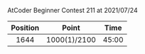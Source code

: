 AtCoder Beginner Contest 211 at 2021/07/24

| Position | Point | Time |
|:---:|:---:|:---:|
| 1644 | 1000(1)/2100 | 45:00 |
